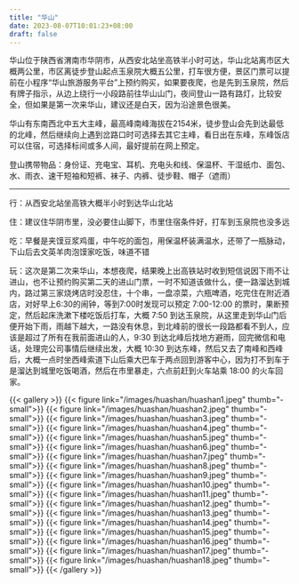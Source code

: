 ```yaml
---
title: "华山"
date: 2023-08-07T10:01:23+08:00
draft: false
---
```


华山位于陕西省渭南市华阴市，从西安北站坐高铁半小时可达，华山北站离市区大概两公里，市区离徒步登山起点玉泉院大概五公里，打车很方便，景区门票可以提前在小程序“华山旅游服务平台”上预约购买，如果要夜爬，也是先到玉泉院，然后有牌子指示，从边上绕行一小段路前往华山山门，夜间登山一路有路灯，比较安全，但如果是第一次来华山，建议还是白天，因为沿途景色很美。

华山有东南西北中五大主峰，最高峰南峰海拔在2154米，徒步登山会先到达最低的北峰，然后继续向上遇到岔路口时可选择去其它主峰，看日出在东峰，东峰饭店可以住宿，可选择标间或多人间，最好提前在网上预定。

登山携带物品：身份证、充电宝、耳机、充电头和线、保温杯、干湿纸巾、面包、水、雨衣、速干短袖和短裤、袜子、内裤、徒步鞋、帽子（遮雨）

---

行：从西安北站坐高铁大概半小时到达华山北站

住：建议住华阴市里，没必要住山脚下，市里住宿条件好，打车到玉泉院也没多远

吃：早餐是夹馍豆浆鸡蛋，中午吃的面包，用保温杯装满温水，还带了一瓶脉动，下山后去文英羊肉泡馍家吃饭，味道不错

玩：这次是第二次来华山，本想夜爬，结果晚上出高铁站时收到短信说因下雨不让进山，也不让预约购买第二天的进山门票，一时不知道该做什么，便一路溜达到城内，路过第三家烧烤店时没忍住，十个串，一盘凉菜，六瓶啤酒，吃完住在附近酒店，对好早上6:30的闹钟，等到7:00时发现可以预定 7:00-12:00 的票时，果断预定，然后起床洗漱下楼吃饭后打车，大概 7:50 到达玉泉院，从这里走到华山门后便开始下雨，雨越下越大，一路没有休息，到北峰前的很长一段路都看不到人，应该是超过了所有在我前面进山的人，9:30 到达北峰后找地方避雨，回完微信和电话，处理完公司事情后继续出发，大概 10:30 到达东峰，然后又去了南峰和西峰后，大概一点时坐西峰索道下山后乘大巴车于两点回到游客中心，因为打不到车于是溜达到城里吃饭喝酒，然后在市里暴走，六点前赶到火车站乘 18:00 的火车回家。

{{< gallery >}}
  {{< figure link="/images/huashan/huashan1.jpeg" thumb="-small">}}
  {{< figure link="/images/huashan/huashan2.jpeg" thumb="-small">}}
  {{< figure link="/images/huashan/huashan3.jpeg" thumb="-small">}}
  {{< figure link="/images/huashan/huashan4.jpeg" thumb="-small">}}
  {{< figure link="/images/huashan/huashan5.jpeg" thumb="-small">}}
  {{< figure link="/images/huashan/huashan6.jpeg" thumb="-small">}}
  {{< figure link="/images/huashan/huashan7.jpeg" thumb="-small">}}
  {{< figure link="/images/huashan/huashan8.jpeg" thumb="-small">}}
  {{< figure link="/images/huashan/huashan9.jpeg" thumb="-small">}}
  {{< figure link="/images/huashan/huashan10.jpeg" thumb="-small">}}
  {{< figure link="/images/huashan/huashan11.jpeg" thumb="-small">}}
  {{< figure link="/images/huashan/huashan12.jpeg" thumb="-small">}}
  {{< figure link="/images/huashan/huashan13.jpeg" thumb="-small">}}
  {{< figure link="/images/huashan/huashan14.jpeg" thumb="-small">}}
  {{< figure link="/images/huashan/huashan15.jpeg" thumb="-small">}}
  {{< figure link="/images/huashan/huashan16.jpeg" thumb="-small">}}
  {{< figure link="/images/huashan/huashan17.jpeg" thumb="-small">}}
  {{< figure link="/images/huashan/huashan18.jpeg" thumb="-small">}}
{{< /gallery >}}